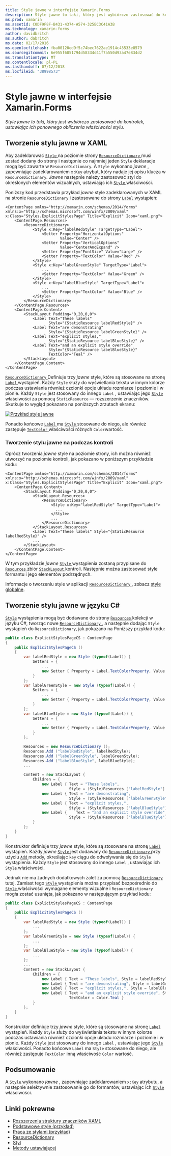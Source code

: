 ```yaml
---
title: Style jawne w interfejsie Xamarin.Forms
description: Style jawne to taki, który jest wybiórczo zastosować do kontrolek, ustawiając ich ponownego obliczenia właściwości stylu. W tym artykule wyjaśniono, jak używać jawnych style w aplikacji platformy Xamarin.Forms.
ms.prod: xamarin
ms.assetid: C0DF9F8F-B431-4374-A574-325BC3C41A3B
ms.technology: xamarin-forms
author: davidbritch
ms.author: dabritch
ms.date: 02/17/2016
ms.openlocfilehash: fba00120ed9f5c74bec7622ae1914c43533e8579
ms.sourcegitcommit: 6e955f6851794d58334d41f7a550d93a47e834d2
ms.translationtype: MT
ms.contentlocale: pl-PL
ms.lasthandoff: 07/12/2018
ms.locfileid: "38998573"
---
```

# <a name="explicit-styles-in-xamarinforms"></a>Style jawne w interfejsie Xamarin.Forms

_Style jawne to taki, który jest wybiórczo zastosować do kontrolek, ustawiając ich ponownego obliczenia właściwości stylu._

## <a name="creating-an-explicit-style-in-xaml"></a>Tworzenie stylu jawne w XAML

Aby zadeklarować [ `Style` ](xref:Xamarin.Forms.Style) na poziomie strony [ `ResourceDictionary` ](xref:Xamarin.Forms.ResourceDictionary) musi zostać dodany do strony i następnie co najmniej jeden `Style` deklaracje mogą być zawarte w `ResourceDictionary`. A `Style` wykonano *jawne* , zapewniając zadeklarowaniem `x:Key` atrybut, który nadaje jej opisu klucza w `ResourceDictionary`. *Jawne* następnie należy zastosować styl do określonych elementów wizualnych, ustawiając ich [ `Style` ](xref:Xamarin.Forms.VisualElement.Style) właściwości.

Poniższy kod przedstawia przykład *jawne* style zadeklarowanych w XAML na stronie `ResourceDictionary` i zastosowane do strony [ `Label` ](xref:Xamarin.Forms.Label) wystąpień:

```xaml
<ContentPage xmlns="http://xamarin.com/schemas/2014/forms" xmlns:x="http://schemas.microsoft.com/winfx/2009/xaml" x:Class="Styles.ExplicitStylesPage" Title="Explicit" Icon="xaml.png">
    <ContentPage.Resources>
        <ResourceDictionary>
            <Style x:Key="labelRedStyle" TargetType="Label">
                <Setter Property="HorizontalOptions"
                        Value="Center" />
                <Setter Property="VerticalOptions"
                        Value="CenterAndExpand" />
                <Setter Property="FontSize" Value="Large" />
                <Setter Property="TextColor" Value="Red" />
            </Style>
            <Style x:Key="labelGreenStyle" TargetType="Label">
                ...
                <Setter Property="TextColor" Value="Green" />
            </Style>
            <Style x:Key="labelBlueStyle" TargetType="Label">
                ...
                <Setter Property="TextColor" Value="Blue" />
            </Style>
        </ResourceDictionary>
    </ContentPage.Resources>
    <ContentPage.Content>
        <StackLayout Padding="0,20,0,0">
            <Label Text="These labels"
                   Style="{StaticResource labelRedStyle}" />
            <Label Text="are demonstrating"
                   Style="{StaticResource labelGreenStyle}" />
            <Label Text="explicit styles,"
                   Style="{StaticResource labelBlueStyle}" />
            <Label Text="and an explicit style override"
                   Style="{StaticResource labelBlueStyle}"
                   TextColor="Teal" />
        </StackLayout>
    </ContentPage.Content>
</ContentPage>
```

[ `ResourceDictionary` ](xref:Xamarin.Forms.ResourceDictionary) Definiuje trzy *jawne* style, które są stosowane na stronę [ `Label` ](xref:Xamarin.Forms.Label) wystąpień. Każdy `Style` służy do wyświetlania tekstu w innym kolorze podczas ustawiania również czcionki opcje układu rozmiarze i poziomie i w pionie. Każdy `Style` jest stosowany do innego `Label` , ustawiając jego [ `Style` ](xref:Xamarin.Forms.VisualElement.Style) właściwości za pomocą `StaticResource` — rozszerzenie znaczników. Skutkuje to wygląd pokazano na poniższych zrzutach ekranu:

[![](explicit-images/explicit-styles.png "Przykład style jawne")](explicit-images/explicit-styles-large.png#lightbox "przykład style jawne")

Ponadto końcowe [ `Label` ](xref:Xamarin.Forms.Label) ma [ `Style` ](xref:Xamarin.Forms.Style) stosowane do niego, ale również zastępuje [ `TextColor` ](xref:Xamarin.Forms.Label.TextColor) właściwości różnych `Color`wartość.

### <a name="creating-an-explicit-style-at-the-control-level"></a>Tworzenie stylu jawne na podczas kontroli

Oprócz tworzenia *jawne* style na poziomie strony, ich można również utworzyć na poziomie kontroli, jak pokazano w poniższym przykładzie kodu:

```xaml
<ContentPage xmlns="http://xamarin.com/schemas/2014/forms" xmlns:x="http://schemas.microsoft.com/winfx/2009/xaml" x:Class="Styles.ExplicitStylesPage" Title="Explicit" Icon="xaml.png">
    <ContentPage.Content>
        <StackLayout Padding="0,20,0,0">
            <StackLayout.Resources>
                <ResourceDictionary>
                    <Style x:Key="labelRedStyle" TargetType="Label">
                      ...
                    </Style>
                    ...
                </ResourceDictionary>
            </StackLayout.Resources>
            <Label Text="These labels" Style="{StaticResource labelRedStyle}" />
            ...
        </StackLayout>
    </ContentPage.Content>
</ContentPage>
```

W tym przykładzie *jawne* [ `Style` ](xref:Xamarin.Forms.Style) wystąpienia zostaną przypisane do [ `Resources` ](xref:Xamarin.Forms.VisualElement.Resources) zbiór [ `StackLayout` ](xref:Xamarin.Forms.StackLayout) kontroli. Następnie można zastosować style formantu i jego elementów podrzędnych.

Informacje o tworzeniu style w aplikacji [ `ResourceDictionary` ](xref:Xamarin.Forms.ResourceDictionary), zobacz [style globalne](~/xamarin-forms/user-interface/styles/application.md).

## <a name="creating-an-explicit-style-in-c35"></a>Tworzenie stylu jawne w języku C&#35;

[`Style`](xref:Xamarin.Forms.Style) wystąpienia mogą być dodawane do strony [ `Resources` ](xref:Xamarin.Forms.VisualElement.Resources) kolekcji w języku C#, tworząc nowe [ `ResourceDictionary` ](xref:Xamarin.Forms.ResourceDictionary), a następnie dodając `Style` wystąpień do `ResourceDictionary`, jak pokazano na Poniższy przykład kodu:

```csharp
public class ExplicitStylesPageCS : ContentPage
{
    public ExplicitStylesPageCS ()
    {
        var labelRedStyle = new Style (typeof(Label)) {
            Setters = {
                ...
                new Setter { Property = Label.TextColorProperty, Value = Color.Red    }
            }
        };
        var labelGreenStyle = new Style (typeof(Label)) {
            Setters = {
                ...
                new Setter { Property = Label.TextColorProperty, Value = Color.Green }
            }
        };
        var labelBlueStyle = new Style (typeof(Label)) {
            Setters = {
                ...
                new Setter { Property = Label.TextColorProperty, Value = Color.Blue }
            }
        };

        Resources = new ResourceDictionary ();
        Resources.Add ("labelRedStyle", labelRedStyle);
        Resources.Add ("labelGreenStyle", labelGreenStyle);
        Resources.Add ("labelBlueStyle", labelBlueStyle);
        ...

        Content = new StackLayout {
            Children = {
                new Label { Text = "These labels",
                            Style = (Style)Resources ["labelRedStyle"] },
                new Label { Text = "are demonstrating",
                            Style = (Style)Resources ["labelGreenStyle"] },
                new Label { Text = "explicit styles,",
                            Style = (Style)Resources ["labelBlueStyle"] },
                new Label {    Text = "and an explicit style override",
                            Style = (Style)Resources ["labelBlueStyle"], TextColor = Color.Teal }
            }
        };
    }
}
```

Konstruktor definiuje trzy *jawne* style, które są stosowane na stronę [ `Label` ](xref:Xamarin.Forms.Label) wystąpień. Każdy *jawne* [ `Style` ](xref:Xamarin.Forms.Style) jest dodawany do [ `ResourceDictionary` ](xref:Xamarin.Forms.ResourceDictionary) przy użyciu [ `Add` ](xref:Xamarin.Forms.ResourceDictionary.Add(System.String,System.Object)) metody, określając `key` ciągu do odwoływania się do `Style` wystąpienia. Każdy `Style` jest stosowany do innego `Label` , ustawiając ich [ `Style` ](xref:Xamarin.Forms.VisualElement.Style) właściwości.

Jednak nie ma żadnych dodatkowych zalet za pomocą [ `ResourceDictionary` ](xref:Xamarin.Forms.ResourceDictionary) tutaj. Zamiast tego [ `Style` ](xref:Xamarin.Forms.Style) wystąpienia można przypisać bezpośrednio do [ `Style` ](xref:Xamarin.Forms.VisualElement.Style) właściwości wymagane elementy wizualne i `ResourceDictionary` mogła zostać usunięta, jak pokazano w następującym przykład kodu:

```csharp
public class ExplicitStylesPageCS : ContentPage
{
    public ExplicitStylesPageCS ()
    {
        var labelRedStyle = new Style (typeof(Label)) {
            ...
        };
        var labelGreenStyle = new Style (typeof(Label)) {
            ...
        };
        var labelBlueStyle = new Style (typeof(Label)) {
            ...
        };
        ...
        Content = new StackLayout {
            Children = {
                new Label { Text = "These labels", Style = labelRedStyle },
                new Label { Text = "are demonstrating", Style = labelGreenStyle },
                new Label { Text = "explicit styles,", Style = labelBlueStyle },
                new Label { Text = "and an explicit style override", Style = labelBlueStyle,
                            TextColor = Color.Teal }
            }
        };
    }
}
```

Konstruktor definiuje trzy *jawne* style, które są stosowane na stronę [ `Label` ](xref:Xamarin.Forms.Label) wystąpień. Każdy `Style` służy do wyświetlania tekstu w innym kolorze podczas ustawiania również czcionki opcje układu rozmiarze i poziomie i w pionie. Każdy `Style` jest stosowany do innego `Label` , ustawiając jego [ `Style` ](xref:Xamarin.Forms.VisualElement.Style) właściwości. Ponadto końcowe `Label` ma `Style` stosowane do niego, ale również zastępuje `TextColor` inną właściwość `Color` wartość.

## <a name="summary"></a>Podsumowanie

A [ `Style` ](xref:Xamarin.Forms.Style) wykonano *jawne* , zapewniając zadeklarowaniem `x:Key` atrybutu, a następnie selektywnie zastosowanie go do formantów, ustawiając ich [ `Style` ](xref:Xamarin.Forms.VisualElement.Style) właściwości.



## <a name="related-links"></a>Linki pokrewne

- [Rozszerzenia struktury znaczników XAML](~/xamarin-forms/xaml/xaml-basics/xaml-markup-extensions.md)
- [Podstawowe style (przykład)](https://developer.xamarin.com/samples/xamarin-forms/UserInterface/Styles/BasicStyles/)
- [Praca ze stylami (przykład)](https://developer.xamarin.com/samples/xamarin-forms/WorkingWithStyles/)
- [ResourceDictionary](xref:Xamarin.Forms.ResourceDictionary)
- [Styl](xref:Xamarin.Forms.Style)
- [Metody ustawiającej](xref:Xamarin.Forms.Setter)
